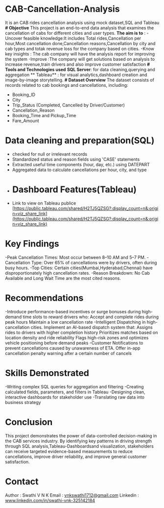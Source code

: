 # CAB-Cancellation-Analysis
It is an CAB rides cancellation analysis using mock dataset,SQL and Tableau
**# Objective**
This project is an end-to-end data analysis that examines the cancellation of cabs for different cities and user types. 
**The aim is to** :
-Uncover feasible knowledge:It includes Total rides,Cancellation per hour,Most cancellation done,Cancellation reasons,Cancellation by city and cab types and totak revenue loss for the company based on cities.
-Know key insights : The cab company will have the analysis report for improving the system
-Improve :The company will get solutions based on analysis to increase revenue,train drivers and also improve customer satisfaction 
**# Tools and Technologies used**
 **SQL Server**: for data cleaning,querying and aggregation
** Tableau** : for visual analytics,dashboard creation and image-by-image storytelling.
**# Dataset Overview**
The dataset consists of records related to cab bookings and cancellations, including:

-  Booking_ID
-  City
-  Trip_Status (Completed, Cancelled by Driver/Customer)
-  Cancellation_Reason
-  Booking_Time and  Pickup_Time
-  Fare_Amount
# Data cleaning and preparation(SQL)
- checked for null or irrelevant records
- Standardized status and reason fields using 'CASE' statements
- Extracted useful time components (hour, day, etc.) using DATEPART
- Aggregated data to calculate cancellations per hour, city, and type
- # Dashboard Features(Tableau)
- Link to view on Tableau publice
[https://public.tableau.com/shared/H2TJ5QZSG?:display_count=n&:origin=viz_share_link](https://public.tableau.com/shared/H2TJ5QZSG?:display_count=n&:origin=viz_share_link)
# Key Findings
-Peak Cancellation Times: Most occur between 8–10 AM and 5–7 PM.
-Cancellation Type: Over 65% of cancellations were by drivers, often during busy hours.
-Top Cities: Certain cities(Mumbai,Hyderabad,Chennai) have disproportionately high cancellation rates.
-Reason Breakdown: No Cab Available and Long Wait Time are the most cited reasons.
# Recommendations
-Introduce performance-based incentives or surge bonuses during high-demand time slots to reward drivers who:
Accept and complete rides during peak hours
Maintain a low cancellation rate
-Intelligent Dispatching in high-cancellation cities.
Implement an AI-based dispatch system that:
Assigns rides to drivers with higher completion history
Prioritizes matches based on location density and ride reliability
Flags high-risk zones and optimizes vehicle positioning before demand peaks
-Customer Notifications to prevent cancellations caused by unawareness of ETA.
Offer in-app cancellation penalty warning after a certain number of cancels
# Skills Demonstrated
-Writing complex SQL queries for aggregation and filtering
-Creating calculated fields, parameters, and filters in Tableau
-Designing clean, interactive dashboards for stakeholder use
-Translating raw data into business strategy
# Conclusion
This project demonstrates the power of data-controlled decision-making in the CAB services industry. By identifying key patterns in driving strength through  SQL analysis,Tableau-Dashboardsand visualization, stakeholders can receive targeted evidence-based measurements to reduce cancellations, improve driver reliability, and improve general customer satisfaction.

# Contact
Author : Swathi V N K
Email :  vnkswathi1712@gmail.com
Linkedin : www.linkedin.com/in/swathi-vnk-325142184

